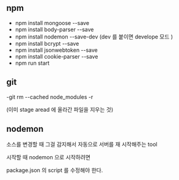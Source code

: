 

## npm

- npm install mongoose --save
- npm install body-parser --save
- npm install nodemon --save-dev (dev 를 붙이면 develope 모드 )
- npm install bcrypt --save
- npm install jsonwebtoken --save
- npm install cookie-parser --save
- npm run start

## git

-git rm --cached node_modules -r 

(이미 stage aread 에 올라간 파일을 지우는 것)

## nodemon

소스를 변경할 때 그걸 감지해서
자동으로 서버를 재 시작해주는 tool

시작할 때 nodemon 으로 시작하려면 

package.json 의 script 를 수정해야 한다.
